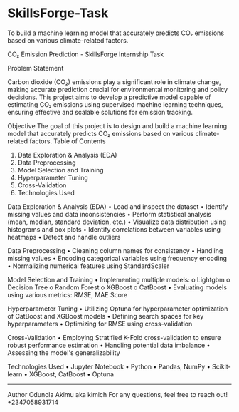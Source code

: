 # SkillsForge-Task
To build a machine learning model that accurately predicts CO₂ emissions based on various climate-related factors.



CO₂ Emission Prediction - SkillsForge Internship Task

Problem Statement

Carbon dioxide (CO₂) emissions play a significant role in climate change, making accurate prediction crucial for environmental monitoring and policy decisions.
This project aims to develop a predictive model capable of estimating CO₂ emissions using supervised machine learning techniques, ensuring effective and scalable solutions for emission tracking.

Objective
The goal of this project is to design and build a machine learning model that accurately predicts CO₂ emissions based on various climate-related factors.
Table of Contents
1.	Data Exploration & Analysis (EDA)
2.	Data Preprocessing
3.	Model Selection and Training
4.	Hyperparameter Tuning
5.	Cross-Validation
6.	Technologies Used
   
Data Exploration & Analysis (EDA)
•	Load and inspect the dataset
•	Identify missing values and data inconsistencies
•	Perform statistical analysis (mean, median, standard deviation, etc.)
•	Visualize data distribution using histograms and box plots
•	Identify correlations between variables using heatmaps
•	Detect and handle outliers

Data Preprocessing
•	Cleaning column names for consistency
•	Handling missing values
•	Encoding categorical variables using frequency  encoding
•	Normalizing numerical features using StandardScaler

Model Selection and Training
•	Implementing multiple models: 
o	Lightgbm
o	Decision Tree
o	Random Forest
o	XGBoost
o	CatBoost
•	Evaluating models using various metrics: RMSE, MAE  Score

Hyperparameter Tuning
•	Utilizing Optuna for hyperparameter optimization of CatBoost and XGBoost models
•	Defining search spaces for key hyperparameters
•	Optimizing for RMSE using cross-validation

Cross-Validation
•	Employing Stratified K-Fold cross-validation to ensure robust performance estimation
•	Handling potential data imbalance
•	Assessing the model's generalizability

Technologies Used
•	Jupyter Notebook
•	Python
•	Pandas, NumPy
•	Scikit-learn
•	XGBoost, CatBoost
•	Optuna
________________________________________

Author
Odunola Akimu  aka kimich
For any questions, feel free to reach out! +2347058931714


